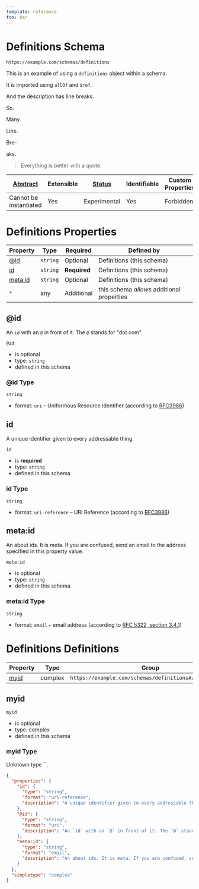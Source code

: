 ```yaml
---
template: reference
foo: bar
---
```


# Definitions Schema

```
https://example.com/schemas/definitions
```

This is an example of using a `definitions` object within a schema.

It is imported using `allOf` and `$ref`.

And the description has line breaks.

So.

Many.

Line.

Bre-

aks.

> Everything is better with a quote.


| [Abstract](../abstract.md) | Extensible | [Status](../status.md) | Identifiable | Custom Properties | Additional Properties | Defined In |
|----------------------------|------------|------------------------|--------------|-------------------|-----------------------|------------|
| Cannot be instantiated | Yes | Experimental | Yes | Forbidden | Permitted | [definitions.schema.json](definitions.schema.json) |

# Definitions Properties

| Property | Type | Required | Defined by |
|----------|------|----------|------------|
| [@id](#id) | `string` | Optional | Definitions (this schema) |
| [id](#id-1) | `string` | **Required** | Definitions (this schema) |
| [meta:id](#metaid) | `string` | Optional | Definitions (this schema) |
| `*` | any | Additional | this schema *allows* additional properties |

## @id

An `id` with an `@` in front of it. The `@` stands for "dot com"

`@id`

* is optional
* type: `string`
* defined in this schema

### @id Type


`string`

* format: `uri` – Uniformous Resource Identifier (according to [RFC3986](http://tools.ietf.org/html/rfc3986))






## id

A unique identifier given to every addressable thing.

`id`

* is **required**
* type: `string`
* defined in this schema

### id Type


`string`

* format: `uri-reference` – URI Reference (according to [RFC3986](https://tools.ietf.org/html/rfc3986))






## meta:id

An about ids. It is meta. If you are confused, send an email to the address specified in this property value.

`meta:id`

* is optional
* type: `string`
* defined in this schema

### meta:id Type


`string`

* format: `email` – email address (according to [RFC 5322, section 3.4.1](https://tools.ietf.org/html/rfc5322))






# Definitions Definitions

| Property | Type | Group |
|----------|------|-------|
| [myid](#myid) | complex | `https://example.com/schemas/definitions#/definitions/` |

## myid


`myid`

* is optional
* type: complex
* defined in this schema

### myid Type

Unknown type ``.

```json
{
  "properties": {
    "id": {
      "type": "string",
      "format": "uri-reference",
      "description": "A unique identifier given to every addressable thing."
    },
    "@id": {
      "type": "string",
      "format": "uri",
      "description": "An `id` with an `@` in front of it. The `@` stands for \"dot com\""
    },
    "meta:id": {
      "type": "string",
      "format": "email",
      "description": "An about ids. It is meta. If you are confused, send an email to the address specified in this property value."
    }
  },
  "simpletype": "complex"
}
```




